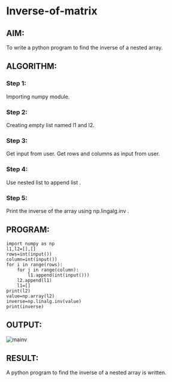 # Inverse-of-matrix

## AIM:
 To write a python program to find the inverse of a nested array.
## ALGORITHM:
### Step 1:
Importing numpy module.
### Step 2:
Creating empty list named l1 and l2.
### Step 3:
Get input from user.
Get rows and columns as input from user.
### Step 4:
Use nested list to append list .
### Step 5:
Print the inverse of the array using np.lingalg.inv .


## PROGRAM:
```
import numpy as np
l1,l2=[],[]
rows=int(input())
column=int(input())
for i in range(rows):
    for j in range(column):
        l1.append(int(input()))
    l2.append(l1)
    l1=[]
print(l2)
value=np.array(l2)
inverse=np.linalg.inv(value)
print(inverse)
```
## OUTPUT:
![mainv](https://user-images.githubusercontent.com/93427345/153756232-982de688-3b1f-483c-a862-4033015485a2.png)

## RESULT:
 A python program to find the inverse of a nested array is written.
